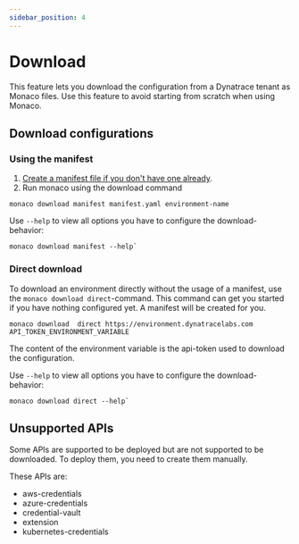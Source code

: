 ```yaml
---
sidebar_position: 4
---
```


# Download

This feature lets you download the configuration from a Dynatrace tenant as Monaco files. 
Use this feature to avoid starting from scratch when using Monaco. 

## Download configurations

### Using the manifest

1. [Create a manifest file if you don't have one already](/configuration/yaml_configuration.md).
2. Run monaco using the download command

```shell
monaco download manifest manifest.yaml environment-name
```

Use `--help` to view all options you have to configure the download-behavior:
```shell
monaco download manifest --help`
```

### Direct download

To download an environment directly without the usage of a manifest, use the `monaco download direct`-command.
This command can get you started if you have nothing configured yet. A manifest will be created for you.

```shell
monaco download  direct https://environment.dynatracelabs.com API_TOKEN_ENVIRONMENT_VARIABLE  
```
The content of the environment variable is the api-token used to download the configuration.

Use `--help` to view all options you have to configure the download-behavior:
```shell
monaco download direct --help`
```


## Unsupported APIs

Some APIs are supported to be deployed but are not supported to be downloaded.
To deploy them, you need to create them manually. 

These APIs are:
* aws-credentials
* azure-credentials
* credential-vault
* extension
* kubernetes-credentials
